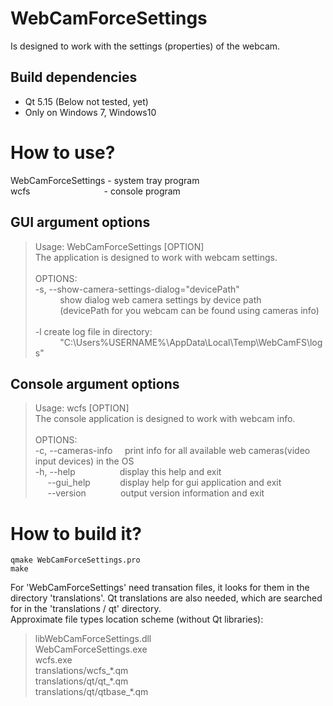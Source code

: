# WebCamForceSettings
Is designed to work with the settings (properties) of the webcam.

## Build dependencies
* Qt 5.15 (Below not tested, yet)
* Only on Windows 7, Windows10

# How to use?
WebCamForceSettings - system tray program<br/>
wcfs&nbsp;&nbsp;&nbsp;&nbsp;&nbsp;&nbsp;&nbsp;&nbsp;&nbsp;&nbsp;&nbsp;&nbsp;&nbsp;&nbsp;&nbsp;&nbsp;&nbsp;&nbsp;&nbsp;&nbsp;&nbsp;&nbsp;&nbsp;&nbsp;&nbsp;&nbsp;&nbsp;&nbsp;&nbsp;&nbsp;- console program

## GUI argument options
>Usage: WebCamForceSettings [OPTION]<br/>
The application is designed to work with webcam settings.<br/><br/>
OPTIONS:<br/>
-s, --show-camera-settings-dialog="devicePath"<br/>
&nbsp;&nbsp;&nbsp;&nbsp;&nbsp;&nbsp;&nbsp;&nbsp;&nbsp;&nbsp;show dialog web camera settings by device path<br/>
&nbsp;&nbsp;&nbsp;&nbsp;&nbsp;&nbsp;&nbsp;&nbsp;&nbsp;&nbsp;(devicePath for you webcam can be found using cameras info)<br/><br/>
-l	create log file in directory:<br/>
&nbsp;&nbsp;&nbsp;&nbsp;&nbsp;&nbsp;&nbsp;&nbsp;&nbsp;&nbsp;"C:\Users\%USERNAME%\AppData\Local\Temp\WebCamFS\logs"<br/>

## Console argument options
>Usage: wcfs [OPTION]<br/>
The console application is designed to work with webcam info.<br/><br/>
OPTIONS:<br/>
-c, --cameras-info&nbsp;&nbsp;&nbsp;&nbsp;&nbsp;print info for all available web cameras(video input devices) in the OS<br/>
-h, --help&nbsp;&nbsp;&nbsp;&nbsp;&nbsp;&nbsp;&nbsp;&nbsp;&nbsp;&nbsp;&nbsp;&nbsp;&nbsp;&nbsp;&nbsp;&nbsp;&nbsp;&nbsp;display this help and exit<br/>
&nbsp;&nbsp;&nbsp;&nbsp;&nbsp;--gui_help&nbsp;&nbsp;&nbsp;&nbsp;&nbsp;&nbsp;&nbsp;&nbsp;&nbsp;&nbsp;&nbsp;&nbsp;display help for gui application and exit<br/>
&nbsp;&nbsp;&nbsp;&nbsp;&nbsp;--version&nbsp;&nbsp;&nbsp;&nbsp;&nbsp;&nbsp;&nbsp;&nbsp;&nbsp;&nbsp;&nbsp;&nbsp;&nbsp;&nbsp;output version information and exit<br/>

# How to build it?
`qmake WebCamForceSettings.pro`<br/>
`make`

For 'WebCamForceSettings' need transation files, it looks for them in the directory 'translations'. Qt translations are also needed, which are searched for in the 'translations / qt' directory.<br/>
Approximate file types location scheme (without Qt libraries):
> libWebCamForceSettings.dll<br/>
> WebCamForceSettings.exe<br/>
> wcfs.exe<br/>
> translations/wcfs_\*.qm<br/>
> translations/qt/qt_\*.qm<br/>
> translations/qt/qtbase_*.qm<br/>
